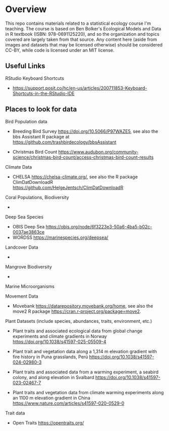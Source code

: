 # Overview

This repo contains materials related to a statistical ecology course I'm teaching. The course is based on Ben Bolker's Ecological Models and Data in R textbook (ISBN: 978-0691125220), and so the organization and topics covered are largely taken from that source. Any content here (aside from images and datasets that may be licensed otherwise) should be considered CC-BY, while code is licensed under an MIT license.

## Useful Links

RStudio Keyboard Shortcuts

* https://support.posit.co/hc/en-us/articles/200711853-Keyboard-Shortcuts-in-the-RStudio-IDE

## Places to look for data

Bird Population data

  * Breeding Bird Survey <https://doi.org/10.5066/P97WAZE5>, see also the bbs Assistant R package at <https://github.com/trashbirdecology/bbsAssistant>
  
  * Christmas Bird Count <https://www.audubon.org/community-science/christmas-bird-count/access-christmas-bird-count-results>

Climate Data
  
  * CHELSA <https://chelsa-climate.org/>, see also the R package ClimDatDownloadR <https://github.com/HelgeJentsch/ClimDatDownloadR>
  
Coral Populations, Biodiversity

  * 

Deep Sea Species

  * OBIS Deep Sea <https://obis.org/node/6f3223e3-50a6-4ba5-b02c-0037ae3863ce>
  * WORDSS <https://marinespecies.org/deepsea/>
  
Landcover Data

  * 

Mangrove Biodiversity

  *
  

Marine Microorganisms


Movement Data

  * Movebank <https://datarepository.movebank.org/home>, see also the move2 R package <https://cran.r-project.org/package=move2>.


Plant Datasets (include species, abundances, traits, environment, etc.)

  * Plant traits and associated ecological data from global change experiments and climate gradients in Norway <https://doi.org/10.1038/s41597-025-05509-4>
  
  * Plant trait and vegetation data along a 1,314 m elevation gradient with fire history in Puna grasslands, Perú <https://doi.org/10.1038/s41597-024-02980-3>
  
  * Plant traits and associated data from a warming experiment, a seabird colony, and along elevation in Svalbard <https://doi.org/10.1038/s41597-023-02467-7>
  
  * Plant traits and vegetation data from climate warming experiments along an 1100 m elevation gradient in China <https://www.nature.com/articles/s41597-020-0529-0>


Trait data

  * Open Traits <https://opentraits.org/>

